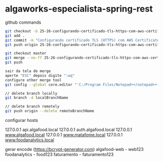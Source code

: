# algaworks-especialista-spring-rest

github commands

```bash
git checkout -b 25-26-configurando-certificado-tls-https-com-aws-certificate-manager
git add .
git commit -m "Configurando certificado TLS (HTTPS) com AWS Certificate Manager"
git push origin 25-26-configurando-certificado-tls-https-com-aws-certificate-manager

git checkout master
git merge --no-ff 25-26-configurando-certificado-tls-https-com-aws-certificate-manager
git push

sair da tela de merge
aperte "ESC" depois digite ":wq"
configure other merge tool
git config --global core.editor "'C:/Program Files/Notepad++/notepad++.exe' -multiInst -notabbar -nosession -noPlugin"

// delete branch locally
git branch -d localBranchName

// delete branch remotely
git push origin --delete remoteBranchName
```

configurar hosts

127.0.0.1       api.algafood.local
127.0.0.1       auth.algafood.local
127.0.0.1       www.algafood.local
127.0.0.1       www.matafome.local
127.0.0.1       www.foodanalytics.local

gerar encode (https://bcrypt-generator.com)
algafood-web - web123
foodanalytics - food123
faturamento - faturamento123